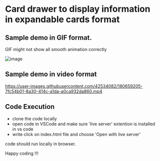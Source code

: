 # Card drawer to display information in expandable cards format



## Sample demo in GIF format. 

GIF might not show all smooth animation correctly

![image](./CardDrawer.gif)





## Sample demo in video format

https://user-images.githubusercontent.com/42534082/180659205-7fc54b01-8a30-414c-a1da-a0ca932da860.mp4





## Code Execution

- clone the code locally
- open code in VSCode and make sure 'live server' extention is installed in vs code
- write click on index.html file and choose 'Open with live server'

code should run locally in browser. 

Happy coding !!!
